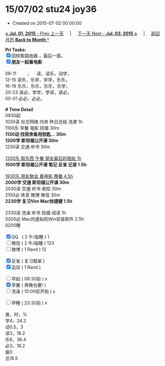 # 15/07/02 stu24 joy36

- Created on 2015-07-02 00:00:00

[**< Jul. 01, 2015** - Prev 上一天](_archived/lifelogs/2015/07/d01.md) &nbsp; &nbsp; | &nbsp; &nbsp; [下一天 Next - **Jul. 03, 2015 >**](_archived/lifelogs/2015/07/d03.md) &nbsp; &nbsp; |  &nbsp; &nbsp; [返回月历 **Back to Month ^**](_archived/lifelogs/2015/07/index.md)
<br/><div><b>Pri Tasks:</b></div><div><input checked="true" type="checkbox"/>回校取路由器 ，最后一面。</div><div><b><input checked="true" type="checkbox"/></b><b>朋友一起看电影</b></div><div><br/></div><div>08-11         ，    读，读乐，动学，</div><div>12-15 读乐，乐学，学学，乐乐，</div><div>16-19 乐乐，乐乐，乐乐，乐学，</div><div>20-23 读必，学学，学读，读必，</div><div>00-01 必必，必必。</div><div><br/></div><div><b># Time Detail</b></div><div>0930起</div><div>1030读 社交网络 内务 昨日总结 洗漱 1h</div><div>1100乐 早餐 电影 拾掇 30m</div><div><b>1130动 找宿舍备用钥匙… 30m</b></div><div><b>1200学 斯坦福公开课 30m</b></div><div>1230读 交通 听书 30m</div><div><br/></div><div><u>1330乐 取东西 午餐 朋友最后的相处 1h</u></div><div><b>1500学 斯坦福公开课 笔记 反省 记录 1.5h</b><br/></div><div><br/></div><div><u>1930乐 朋友聚会 看电影 晚餐 4.5h</u></div><div><b>2000学 交通 斯坦福公开课 30m</b></div><div>2030读 交通 听书 收拾 30m</div><div>2100必 休息 微博 微信 30m</div><div><b>2230学 复习Vim Mac快捷键 1.5h</b></div><div><br/></div><div>2330读 洗澡 听书 拾掇 阅读 1h</div><div>0200必 Mac的虚拟机Win安装软件 2.5h</div><div>0200睡</div><div><br/></div><div><input checked="true" type="checkbox"/>QQ   ( 2 午/临睡 ) 1</div><div><input type="checkbox"/>微信 ( 2 午/临睡 ) 123</div><div><input type="checkbox"/>微博 ( 1 Rand ) 12</div><div><br/></div><div><input checked="true" type="checkbox"/>反省 ( 复习框架 )</div><div><input checked="true" type="checkbox"/>运动 ( 1 Rand )</div><div><br/></div><div><input type="checkbox"/>早起 ( 08:30前 ) x</div><div><input checked="true" type="checkbox"/>早餐 ( 再晚也要! )</div><div><input type="checkbox"/>洗澡 ( 10:00前开始 ) x</div><div><br/></div><div><input type="checkbox"/>早睡 ( 23:30前 ) x</div><div><br/></div><div>类，时，%</div><div>学4，24.2</div><div>动0.5，3</div><div>读3，18.2</div><div>乐6，36.4</div><div>必3，18.2</div><div>废0</div><div>总16.5</div>
